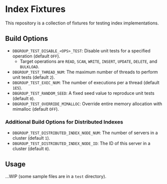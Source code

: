 # Index Fixtures

This repository is a collection of fixtures for testing index implementations.

## Build Options

- `DBGROUP_TEST_DISABLE_<OPS>_TEST`: Disable unit tests for a specified operation (default `OFF`).
    - Target operations are `READ`, `SCAN`, `WRITE`, `INSERT`, `UPDATE`, `DELETE`, and `BULKLOAD`.
- `DBGROUP_TEST_THREAD_NUM`: The maximum number of threads to perform unit tests (default `2`).
- `DBGROUP_TEST_EXEC_NUM`: The number of executions per a thread (default `1E5`).
- `DBGROUP_TEST_RANDOM_SEED`: A fixed seed value to reproduce unit tests (default `0`).
- `DBGROUP_TEST_OVERRIDE_MIMALLOC`: Override entire memory allocation with mimalloc (default `OFF`).

### Additional Build Options for Distributed Indexes

- `DBGROUP_TEST_DISTRIBUTED_INDEX_NODE_NUM`: The number of servers in a cluster (default `1`).
- `DBGROUP_TEST_DISTRIBUTED_INDEX_NODE_ID`: The ID of this server in a cluster (default `0`).

## Usage

...WIP (some sample files are in a `test` directory).
